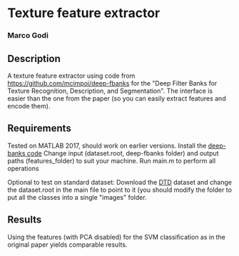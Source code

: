 # Texture feature extractor

### Marco Godi

## Description
A texture feature extractor using code from https://github.com/mcimpoi/deep-fbanks for the "Deep Filter Banks for Texture Recognition, Description, and Segmentation". The interface is easier than the one from the paper (so you can easily extract features and encode them).

## Requirements
Tested on MATLAB 2017, should work on earlier versions.
Install the [deep-banks code](https://github.com/mcimpoi/deep-fbanks)
Change input (dataset.root, deep-fbanks folder) and output paths (features_folder) to suit your machine.
Run main.m to perform all operations

Optional to test on standard dataset:
Download the [DTD](https://www.robots.ox.ac.uk/~vgg/data/dtd/) dataset and change the dataset.root in the main file to point to it (you should modify the folder to put all the classes into a single "images" folder.

## Results
Using the features (with PCA disabled) for the SVM classification as in the original paper yields comparable results.


